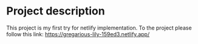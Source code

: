 # Project description
This project is my first try for netlify implementation.
To the project please follow this link:
https://gregarious-lily-159ed3.netlify.app/
